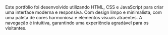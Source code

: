 Este portfólio foi desenvolvido utilizando HTML, CSS e JavaScript para criar uma interface moderna e responsiva. 
Com design limpo e minimalista, com uma paleta de cores harmoniosa e elementos visuais atraentes. A navegação é intuitiva, garantindo uma experiência agradável para os visitantes.
